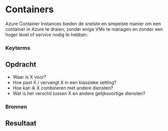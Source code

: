 # Containers
Azure Container Instances bieden de snelste en simpelste manier om een container in Azure te draien, zonder enige VMs te managen en zonder een hoger level of service nodig te hebben. 

### Keyterms


## Opdracht
- Waar is X voor?
- Hoe past X / vervangt X in een klassieke setting?
- Hoe kan ik X combineren met andere diensten?
- Wat is het verschil tussen X en andere gelijksoortige diensten?

### Bronnen


## Resultaat
